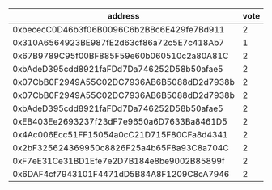 address|vote|timestamp|signature
---|---|---|---
0xbececC0D46b3f06B0096C6b2BBc6E429fe7Bd911|2|1605619037|0x0da9161c5a056bdb11a7b70ee4fda77cee566029014d10512f29177d540d3ab1031646b7cfe43eef7e8d992dbe15a82108be1f0b8f315824050c4b5886759b821c
0x310A6564923BE987fE2d63cf86a72c5E7c418Ab7|1|1605619275|0x64e37e2e68d551edd399e0fb253793dbbb424e8032780589730e77d4984775b253d41a0106a2927fa30e211fb099e7a44dea795d22832a6cc21a8e642ab311961c
0x67B9789C95f00BF885F59e60b060510c2a80A81C|2|1605619338|0xa414b2ee5b044a5c00d90b1ec935d6322d05c964a380c70a428b57b0b392fb110a7b8505c58b24720437838e8f0dfd66144825c90a30c0190c0b4d05f2a03ab01c
0xbAdeD395cdd8921faFDd7Da746252D58b50afae5|2|1605619722|0xe1bc056ec86e1e13d54dbee2b60c6246c76964f96b955c69df49a3337cf735e22d09284f95c662bcc463b939defc6b1bbf9617905f2c4d1c5b69f1a5f2c1d0451b
0x07CbB0F2949A55C02DC7936AB6B5088dD2d7938b|2|1605619849|0x35d78349687272a52bdbe44685b2f97d165985d164bdedf73ae0c1c990b9709432b2b9aa8ccea3e8cfb531b903c64fa5b434fa5f5b70358e39a2a703e4d2aefc1b
0x07CbB0F2949A55C02DC7936AB6B5088dD2d7938b|2|1605619910|0x98972f853279b2249195ffced29a5aeabc9269635e8e0592d33e8c62cb10671258f993125009eddb2808360f5e870147462f5edd8ad56109d9be8bd4453c193a1b
0xbAdeD395cdd8921faFDd7Da746252D58b50afae5|2|1605620236|0x1ab1235e2dd96c9fd46c5b9df4b8d0de7dc7ce943682d557858b3247c95e9e1c6808f536f68e5b914b2049d9c620f1155f87a4adbfac5cd5e5a1e794e895201e1b
0xEB403Ee2693237f23dF7e9650a6D7633Ba8461D5|2|1605620933|0xc535ffcb14bb735b0fdf06a445d93df4e49120661d80e50edf52bba8af892ff1469d3625f24ad5b25223c1f934b7e986e32b134da276e44eccfcc1733b51da2b1c
0x4Ac006Ecc51FF15054a0cC21D715F80CFa8d4341|2|1605621640|0xb6ecf28d4ee49141a4e0e0fb1dac447085fb7af0a88e1dba15ddb8c9a02feb2616753dbed3e05ee62e2d5575afea4309bdfa61f6db8749d511844f70b56887911b
0x2bF325624369950c8826F25a4b65F8a93C8a704C|2|1605622853|0x86f43a64b820169c3bd84214fb07a556b8dbad4ec8358d76f0e36adbf0f23d0a78b10813f5f72f0ca06af82a02d9ef43fd1d40754b0e049d3b77978e08a63dad1c
0xF7eE31Ce31BD1Efe7e2D7B184e8be9002B85899f|2|1605622927|0x964c6db3ce478fb759b198aacbcfda3acf47906d511c8c638c458a7f0dfaa17b735a6ab565b745369188ec72668f3db89fca21b53d0a18a06c6b5b4217774e711b
0x6DAF4cf7943101F4471dD5B84A8F1209C8cA7946|2|1605626562|0x1047a372e82452d361065be6360fdd280b57a1d614f2a243309ca28cb112745d05c60bc49bbfc8c9a12510adf9f080ff1cf7abeac8c3522d9cbbc1f9bd08ce951c